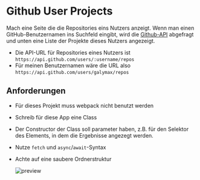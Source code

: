 # Github User Projects

Mach eine Seite die die Repositories eins Nutzers anzeigt. Wenn man einen GitHub-Benutzernamen ins Suchfeld eingibt, wird die [Github-API](https://developer.github.com/v3/) abgefragt und unten eine Liste der Projekte dieses Nutzers angezeigt.

- Die API-URL für Repositories eines Nutzers ist `https://api.github.com/users/:username/repos`
- Für meinen Benutzernamen wäre die URL also `https://api.github.com/users/galymax/repos`

## Anforderungen
- Für dieses Projekt muss webpack nicht benutzt werden
- Schreib für diese App eine Class
- Der Constructor der Class soll parameter haben, z.B. für den Selektor des Elements, in dem die Ergebnisse angezegt werden.
- Nutze `fetch` und `async`/`await`-Syntax
- Achte auf eine saubere Ordnerstruktur

  
  ![preview](./demo.gif)






 
